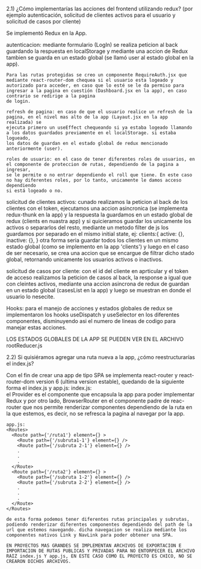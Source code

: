 2.1) ¿Cómo implementarías las acciones del frontend utilizando redux? (por
ejemplo autenticación, solicitud de clientes activos para el usuario y
solicitud de casos por cliente)


Se implementó Redux en la App.

autenticacion:
    mediante formulario (LogIn) se realiza peticion al back guardando la respuesta en localStorage y mediante una accion de Redux tambien se guarda en un
    estado global (se llamó user al estado global en la app).
    
    Para las rutas protegidas se creo un componente RequireAuth.jsx que mediante react-router-dom chequea si el usuario esta logeado y autorizado para acceder, en caso que lo esté se le da permiso para ingresar a la pagina en cuestión (Dashboard.jsx en la app), en caso contrario se redirige a la pagina
    de login.

    refresh de pagina: en caso de que el usuario realice un refresh de la pagina, en el nivel mas alto de la app (Layaut.jsx en la app realizada) se 
    ejecuta primero un useEffect chequeando si ya estaba logeado llamando a los datos guardados previamente en el localStorage. si estaba logueado,
    los datos de guardan en el estado global de redux mencionado anteriormente (user).

    roles de usuario: en el caso de tener diferentes roles de usuarios, en el componente de proteccion de rutas, dependiendo de la pagina a ingresar,
    se le permite o no entrar dependiendo el roll que tiene. En este caso no hay diferentes roles, por lo tanto, unicamente le damos acceso dependiendo
    si está logeado o no.


solicitud de clientes activos:
    cunado realizamos la peticion al back de los clientes con el token, ejecutamos una accion asincronica (se implementa redux-thunk en la app) y la respuesta la guardamos en un estado global de redux (clients en nuastra app) y si quicieramos guardar los unicamente los activos o separarlos del resto, mediante un metodo filter de js los guardamos por separado en el mismo initial state, ej:
    clients:{
        active: {},
        inactive: {},
    }
    otra forma seria guardar todos los clientes en un mismo estado global (como se implemento en la app 'clients') y luego en el caso de ser necesario, se crea una accion que se encargue de filtrar dicho stado global, retornando unicamente los usuarios activos o inactivos.


solicitud de casos por cliente:
    con el id del cliente en aprticular y el token de acceso realizamos la peticion de casos al back, la response a igual que con cleintes activos, mediante una accion asincrona de redux de guardan en un estado global (casesList en la app) y luego se muestran en donde el usuario lo nesecite.

Hooks:
    para el manejo de acciones y estados globales de redux se implementaron los hooks useDispatch y useSelector en los diferentes componentes, disminuyendo asi el numero de lineas de codigo para manejar estas acciones.

LOS ESTADOS GLOBALES DE LA APP SE PUEDEN VER EN EL ARCHIVO rootReducer.js



2.2) Si quisiéramos agregar una ruta nueva a la app, ¿cómo reestructurarías
el index.js?

Con el fin de crear una app de tipo SPA se implementa react-router y react-router-dom version 6 (ultima version estable), quedando de la siguiente forma el index.js y app.js:
    index.js:
    <Provider store={store} >
        <BrowserRouter>  
            <App />
        </BrowserRouter>
    </Provider>
    el Provider es el componente que encapsula la app para poder implementar Redux y por otro lado, BrowserRouter en el componente padre de reac-router que nos permite renderizar componentes dependiendo de la ruta en la que estemos, es decir, no se refresca la pagina al navegar por la app.

    app.js:
    <Routes>
      <Route path={'/ruta1'} element={} >
        <Route path={'/subruta1-1'} element={} />
        <Route path={'/subruta 2-1'} element={} />
        .
        .
        .
      </Route>
      <Route path={'/ruta2'} element={} >
        <Route path={'/subruta 1-2'} element={} />
        <Route path={'/subruta 2-2'} element={} />
        .
        .
        .
      </Route>
    </Routes>

    de esta forma podemos tener diferentes rutas principales y subrutas, podiendo renderizar diferentes componentes dependiendo del path de la url que estemos navegando. dicha navegacion se realiza mediante los componentes nativos Link y NavLink para poder obtener una SPA.

    EN PROYECTOS MAS GRANDES SE IMPLEMENTAN ARCHIVOS DE EXPORTACION E IMPORTACION DE RUTAS PUBLICAS Y PRIVADAS PARA NO ENTORPECER EL ARCHIVO RAIZ index.js Y app.js, EN ESTE CASO COMO EL PROYECTO ES CHICO, NO SE CREARON DICHOS ARCHIVOS.